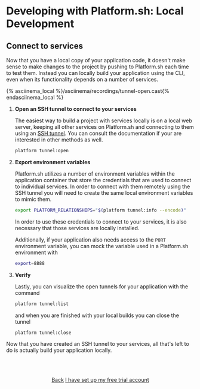 <html>
<head>
  <link rel="stylesheet" type="text/css" href="/asciinema/asciinema-player.css" />
  <script src="/asciinema/asciinema-player.js"></script>
</head>
</html>

# Developing with Platform.sh: Local Development

## Connect to services

Now that you have a local copy of your application code, it doesn't make sense to make changes to the project by pushing to Platform.sh each time to test them. Instead you can locally build your application using the CLI, even when its functionality depends on a number of services.

{% asciinema_local %}/asciinema/recordings/tunnel-open.cast{% endasciinema_local %}

1. **Open an SSH tunnel to connect to your services**

    The easiest way to build a project with services locally is on a local web server, keeping all other services on Platform.sh and connecting to them using an [SSH tunnel](/development/local/tethered.md#ssh-tunneling). You can consult the documentation if your are interested in other methods as well. 
    
    ```bash
    platform tunnel:open
    ```

2. **Export environment variables**

    Platform.sh utilizes a number of environment variables within the application container that store the credentials that are used to connect to individual services. In order to connect with them remotely using the SSH tunnel you will need to create the same local environment variables to mimic them. 
    
    ```bash
    export PLATFORM_RELATIONSHIPS="$(platform tunnel:info --encode)"
    ```
    
    In order to use these credentials to connect to your services, it is also necessary that those services are locally installed.
    
    Additionally, if your application also needs access to the `PORT` environment variable, you can mock the variable used in a Platform.sh environment with
    
    ```bash
    export=8888
    ```

3. **Verify**

    Lastly, you can visualize the open tunnels for your application with the command 
    
    ```bash
    platform tunnel:list
    ```
    
    and when you are finished with your local builds you can close the tunnel
    
    ```bash
    platform tunnel:close
    ```
    
Now that you have created an SSH tunnel to your services, all that's left to do is actually build your application locally.

<html>
<head>
<link rel="stylesheet" href="/styles/styles.css">
</head>
<body>

<br/><br/>

<center>

<a href="/gettingstarted/local-dev/step-1.html" class="buttongen small">Back</a>
<a href="/gettingstarted/local-dev/step-3.html" class="buttongen small">I have set up my free trial account</a>

</center>

<br/><br/>

</body>
</html>
